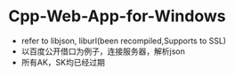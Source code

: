 # Cpp-Web-App-for-Windows
* refer to libjson, liburl(been recompiled,Supports to SSL)
* 以百度公开借口为例子，连接服务器，解析json
* 所有AK，SK均已经过期
